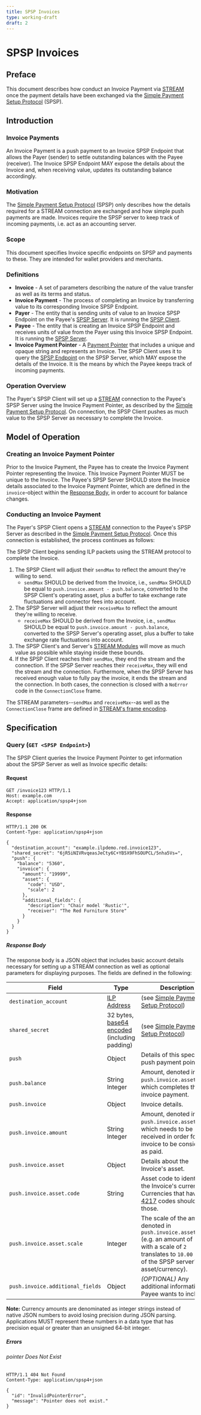 ```yaml
---
title: SPSP Invoices
type: working-draft
draft: 2
---
```

# SPSP Invoices

## Preface

This document describes how conduct an Invoice Payment via [STREAM](../0029-stream/0029-stream.md) once the payment details have been exchanged via the [Simple Payment Setup Protocol](../0009-simple-payment-setup-protocol/0009-simple-payment-setup-protocol.md) (SPSP).

## Introduction

### Invoice Payments

An Invoice Payment is a push payment to an Invoice SPSP Endpoint that allows the Payer (sender) to settle outstanding balances with the Payee (receiver). The Invoice SPSP Endpoint MAY expose the details about the Invoice and, when receiving value, updates its outstanding balance accordingly.

### Motivation

The [Simple Payment Setup Protocol](../0009-simple-payment-setup-protocol/0009-simple-payment-setup-protocol.md) (SPSP) only describes how the details required for a STREAM connection are exchanged and how simple push payments are made. Invoices require the SPSP server to keep track of incoming payments, i.e. act as an accounting server. 

### Scope

This document specifies Invoice specific endpoints on SPSP and payments to these. They are intended for wallet providers and merchants.

### Definitions
* **Invoice** - A set of parameters describing the nature of the value transfer as well as its terms and status.
* **Invoice Payment** - The process of completing an Invoice by transferring value to its corresponding Invoice SPSP Endpoint.
* **Payer** - The entity that is sending units of value to an Invoice SPSP Endpoint on the Payee's [SPSP Server](../0009-simple-payment-setup-protocol/0009-simple-payment-setup-protocol.md#Definitions). It is running the [SPSP Client](../0009-simple-payment-setup-protocol/0009-simple-payment-setup-protocol.md#Definitions).
* **Payee** - The entity that is creating an Invoice SPSP Endpoint and receives units of value from the Payer using this Invoice SPSP Endpoint. It is running the [SPSP Server](../0009-simple-payment-setup-protocol/0009-simple-payment-setup-protocol.md#Definitions).
* **Invoice Payment Pointer** - A [Payment Pointer](../0026-payment-pointers/0026-payment-pointers.md) that includes a unique and opaque string and represents an Invoice. The SPSP Client uses it to query the [SPSP Endpoint](../0009-simple-payment-setup-protocol/0009-simple-payment-setup-protocol.md#Definitions) on the SPSP Server, which MAY expose the details of the Invoice. It is the means by which the Payee keeps track of incoming payments. 

### Operation Overview

The Payer's SPSP Client will set up a [STREAM](../0029-stream/0029-stream.md) connection to the Payee's SPSP Server using the Invoice Payment Pointer, as described by the [Simple Payment Setup Protocol](../0009-simple-payment-setup-protocol/0009-simple-payment-setup-protocol.md). On connection, the SPSP Client pushes as much value to the SPSP Server as necessary to complete the Invoice.

## Model of Operation

### Creating an Invoice Payment Pointer

Prior to the Invoice Payment, the Payee has to create the Invoice Payment Pointer representing the Invoice. This Invoice Payment Pointer MUST be unique to the Invoice. The Payee's SPSP Server SHOULD store the Invoice details associated to the Invoice Payment Pointer, which are defined in the `invoice`-object within the [Response Body](#Response-Body), in order to account for balance changes.

### Conducting an Invoice Payment

The Payer's SPSP Client opens a [STREAM](../0029-stream/0029-stream.md) connection to the Payee's SPSP Server as described in the [Simple Payment Setup Protocol](../0009-simple-payment-setup-protocol/0009-simple-payment-setup-protocol.md). Once this connection is established, the process continues as follows: 

The SPSP Client begins sending ILP packets using the STREAM protocol to complete the Invoice.
  1. The SPSP Client will adjust their `sendMax` to reflect the amount they're willing to send.
      * `sendMax` SHOULD be derived from the Invoice, i.e., `sendMax` SHOULD be equal to `push.invoice.amount - push.balance`, converted to the SPSP Client's operating asset, plus a buffer to take exchange rate fluctuations and connector fees into account.
  2. The SPSP Server will adjust their `receiveMax` to reflect the amount they're willing to receive.
      * `receiveMax` SHOULD be derived from the Invoice, i.e., `sendMax` SHOULD be equal to `push.invoice.amount - push.balance`, converted to the SPSP Server's operating asset, plus a buffer to take exchange rate fluctuations into account.
  3. The SPSP Client's and Server's [STREAM Modules](../0009-simple-payment-setup-protocol/0009-simple-payment-setup-protocol.md#Definitions) will move as much value as possible while staying inside these bounds.
  4. If the SPSP Client reaches their `sendMax`, they end the stream and the connection. If the SPSP Server reaches their `receiveMax`, they will end the stream and the connection. Furthermore, when the SPSP Server has received enough value to fully pay the invoice, it ends the stream and the connection. In both cases, the connection is closed with a `NoError` code in the `ConnectionClose` frame.

The STREAM parameters--`sendMax` and `receiveMax`--as well as the `ConnectionClose` frame are defined in [STREAM's frame encoding](../0029-stream/0029-stream.md#53-frames).


## Specification

### Query (`GET <SPSP Endpoint>`)

The SPSP Client queries the Invoice Payment Pointer to get information about the SPSP Server as well as Invoice specific details:

#### Request

``` http
GET /invoice123 HTTP/1.1
Host: example.com
Accept: application/spsp4+json
```

#### Response

``` http
HTTP/1.1 200 OK
Content-Type: application/spsp4+json

{
  "destination_account": "example.ilpdemo.red.invoice123",
  "shared_secret": "6jR5iNIVRvqeasJeCty6C+YB5X9FhSOUPCL/5nha5Vs=",
  "push": {
    "balance": "5360",
    "invoice": {
      "amount": "19999",
      "asset": {
        "code": "USD",
        "scale": 2
      },
      "additional_fields": {
        "description": "Chair model 'Rustic'",
        "receiver": "The Red Furniture Store"
      }
    }
  }
}
```

##### Response Body

The response body is a JSON object that includes basic account details necessary for setting up a STREAM connection as well as optional parameters for displaying purposes. The fields are defined in the following: 

| Field | Type | Description |
|---|---|---|
| `destination_account` | [ILP Address](../0015-ilp-addresses/0015-ilp-addresses.md) | (see [Simple Payment Setup Protocol](../0009-simple-payment-setup-protocol/0009-simple-payment-setup-protocol.md#Response-Body)) |
| `shared_secret` | 32 bytes, [base64 encoded](https://en.wikipedia.org/wiki/Base64) (including padding) | (see [Simple Payment Setup Protocol](../0009-simple-payment-setup-protocol/0009-simple-payment-setup-protocol.md#Response-Body)) |
| `push`  | Object |  Details of this specific push payment pointer. |
| `push.balance`  | String Integer | Amount, denoted in `push.invoice.asset.code`, which completes the invoice payment. |
| `push.invoice` | Object | Invoice details. |
| `push.invoice.amount` | String Integer | Amount, denoted in `push.invoice.asset.code`, which needs to be received in order for the invoice to be considered as paid.
| `push.invoice.asset` | Object | Details about the Invoice's asset. |
| `push.invoice.asset.code` | String |  Asset code to identify the Invoice's currency. Currencies that have [ISO 4217](https://en.wikipedia.org/wiki/ISO_4217) codes should use those. |
| `push.invoice.asset.scale` | Integer | The scale of the amounts denoted in `push.invoice.asset.code` (e.g. an amount of `"1000"` with a scale of `2` translates to `10.00` units of the SPSP server's asset/currency). |
| `push.invoice.additional_fields` | Object | _(OPTIONAL)_ Any additional information the Payee wants to include. |

**Note:** Currency amounts are denominated as integer strings instead of native JSON numbers to avoid losing precision during JSON parsing. Applications MUST represent these numbers in a data type that has precision equal or greater than an unsigned 64-bit integer.


##### Errors

###### pointer Does Not Exist

``` http
HTTP/1.1 404 Not Found
Content-Type: application/spsp4+json

{
  "id": "InvalidPointerError",
  "message": "Pointer does not exist."
}
```
